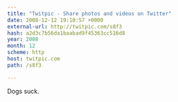 ```yaml
---
title: "Twitpic - Share photos and videos on Twitter"
date: 2008-12-12 19:10:57 +0000
external-url: http://twitpic.com/s8f3
hash: a2d3c7b56da1baabad9f45363cc516d8
year: 2008
month: 12
scheme: http
host: twitpic.com
path: /s8f3

---
```


Dogs suck. 
